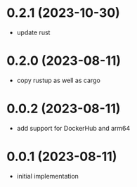 # 0.2.1 (2023-10-30)

* update rust

# 0.2.0 (2023-08-11)

* copy rustup as well as cargo

# 0.0.2 (2023-08-11)

* add support for DockerHub and arm64

# 0.0.1 (2023-08-11)

* initial implementation
